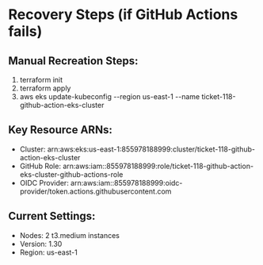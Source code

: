 # Recovery Steps (if GitHub Actions fails)

## Manual Recreation Steps:
1. terraform init
2. terraform apply
3. aws eks update-kubeconfig --region us-east-1 --name ticket-118-github-action-eks-cluster

## Key Resource ARNs:
- Cluster: arn:aws:eks:us-east-1:855978188999:cluster/ticket-118-github-action-eks-cluster
- GitHub Role: arn:aws:iam::855978188999:role/ticket-118-github-action-eks-cluster-github-actions-role
- OIDC Provider: arn:aws:iam::855978188999:oidc-provider/token.actions.githubusercontent.com

## Current Settings:
- Nodes: 2 t3.medium instances
- Version: 1.30
- Region: us-east-1
